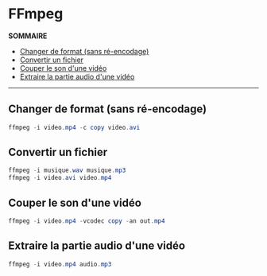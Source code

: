 # FFmpeg

**SOMMAIRE**
+ [Changer de format (sans ré-encodage)](#changer-de-format-sans-ré-encodage)
+ [Convertir un fichier](#convertir-un-fichier)
+ [Couper le son d'une vidéo](#couper-le-son-dune-vidéo)
+ [Extraire la partie audio d'une vidéo](#extraire-la-partie-audio-dune-vidéo)

---

## Changer de format (sans ré-encodage)

```powershell
ffmpeg -i video.mp4 -c copy video.avi
```

## Convertir un fichier

```powershell
ffmpeg -i musique.wav musique.mp3
ffmpeg -i video.avi video.mp4
```

## Couper le son d'une vidéo

```powershell
ffmpeg -i video.mp4 -vcodec copy -an out.mp4
```

## Extraire la partie audio d'une vidéo

```powershell
ffmpeg -i video.mp4 audio.mp3
```
